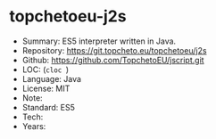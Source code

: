 # topchetoeu-j2s

* Summary:    ES5 interpreter written in Java.
* Repository: https://git.topcheto.eu/topchetoeu/j2s
* Github:     https://github.com/TopchetoEU/jscript.git
* LOC:        (`cloc `)
* Language:   Java
* License:    MIT
* Note:       
* Standard:   ES5
* Tech:       
* Years:      
